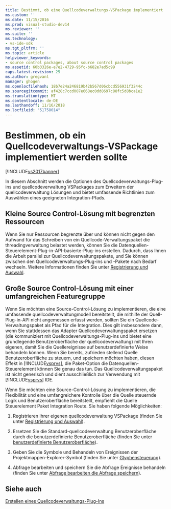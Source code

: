 ```yaml
---
title: Bestimmt, ob eine Quellcodeverwaltungs-VSPackage implementiert | Microsoft-Dokumentation
ms.custom: ''
ms.date: 11/15/2016
ms.prod: visual-studio-dev14
ms.reviewer: ''
ms.suite: ''
ms.technology:
- vs-ide-sdk
ms.tgt_pltfrm: ''
ms.topic: article
helpviewer_keywords:
- source control packages, about source control packages
ms.assetid: 60b3326e-e7e2-4729-95fc-b682e7ad5c99
caps.latest.revision: 25
ms.author: gregvanl
manager: ghogen
ms.openlocfilehash: 18b7e24a246819b42b567d06cbcd556931f3244c
ms.sourcegitcommit: af428c7ccd007e668ec0dd8697c88fc5d8bca1e2
ms.translationtype: MT
ms.contentlocale: de-DE
ms.lasthandoff: 11/16/2018
ms.locfileid: "51758014"
---
```

# <a name="determining-whether-to-implement-a-source-control-vspackage"></a>Bestimmen, ob ein Quellcodeverwaltungs-VSPackage implementiert werden sollte
[!INCLUDE[vs2017banner](../../includes/vs2017banner.md)]

In diesem Abschnitt werden die Optionen des Quellcodeverwaltungs-Plug-ins und quellcodeverwaltung VSPackages zum Erweitern der quellcodeverwaltung Lösungen und bietet umfassende Richtlinien zum Auswählen eines geeigneten Integration-Pfads.  
  
## <a name="small-source-control-solution-with-limited-resources"></a>Kleine Source Control-Lösung mit begrenzten Ressourcen  
 Wenn Sie nur Ressourcen begrenzte über und können nicht gegen den Aufwand für das Schreiben von ein Quellcode-Verwaltungspaket die threadingverwaltung belastet werden, können Sie die Datenquellen-Steuerelement-Plug-in-API-basierte-Plug-ins erstellen. Dadurch, dass Ihnen die Arbeit parallel zur Quellcodeverwaltungspakete, und Sie können zwischen den Quellcodeverwaltungs-Plug-ins und -Pakete nach Bedarf wechseln. Weitere Informationen finden Sie unter [Registrierung und Auswahl](../../extensibility/internals/registration-and-selection-source-control-vspackage.md).  
  
## <a name="large-source-control-solution-with-a-rich-feature-set"></a>Große Source Control-Lösung mit einer umfangreichen Featuregruppe  
 Wenn Sie möchten eine Source-Control-Lösung zu implementieren, die eine umfassende quellcodeverwaltungmodell bereitstellt, die mithilfe der Quell-Plug-in-API nicht angemessen erfasst werden, sollten Sie ein Quellcode-Verwaltungspaket als Pfad für die Integration. Dies gilt insbesondere dann, wenn Sie stattdessen das Adapter Quellcodeverwaltungspaket ersetzen (die kommuniziert mit Quellcodeverwaltungs-Plug-ins und bietet eine grundlegende Benutzeroberfläche der quellcodeverwaltung) mit Ihren eigenen, damit Sie die Quellereignisse auf benutzerdefinierte Weise behandeln können. Wenn Sie bereits, zufrieden stellend Quelle Benutzeroberfläche zu steuern, und speichern möchten haben, diesen Effekt in [!INCLUDE[vsprvs](../../includes/vsprvs-md.md)], die Paket-Option die Datenquellen-Steuerelement können Sie genau das tun. Das Quellcodeverwaltungspaket ist nicht generisch und dient ausschließlich zur Verwendung mit [!INCLUDE[vsprvs](../../includes/vsprvs-md.md)] IDE.  
  
 Wenn Sie möchten eine Source-Control-Lösung zu implementieren, die Flexibilität und eine umfangreichere Kontrolle über die Quelle steuernde Logik und Benutzeroberfläche bereitstellt, empfiehlt die Quelle Steuerelement Paket Integration Route. Sie haben folgende Möglichkeiten:  
  
1.  Registrieren Ihrer eigenen quellcodeverwaltung VSPackage (finden Sie unter [Registrierung und Auswahl](../../extensibility/internals/registration-and-selection-source-control-vspackage.md)).  
  
2.  Ersetzen Sie die Standard-quellcodeverwaltung Benutzeroberfläche durch die benutzerdefinierte Benutzeroberfläche (finden Sie unter [benutzerdefinierte Benutzeroberfläche](../../extensibility/internals/custom-user-interface-source-control-vspackage.md)).  
  
3.  Geben Sie die Symbole und Behandeln von Ereignissen der Projektmappen-Explorer-Symbol (finden Sie unter [Glyphensteuerung](../../extensibility/internals/glyph-control-source-control-vspackage.md)).  
  
4.  Abfrage bearbeiten und speichern Sie die Abfrage Ereignisse behandeln (finden Sie unter [Abfrage bearbeiten die Abfrage speichern](../../extensibility/internals/query-edit-query-save-source-control-vspackage.md)).  
  
## <a name="see-also"></a>Siehe auch  
 [Erstellen eines Quellcodeverwaltungs-Plug-Ins](../../extensibility/internals/creating-a-source-control-plug-in.md)


